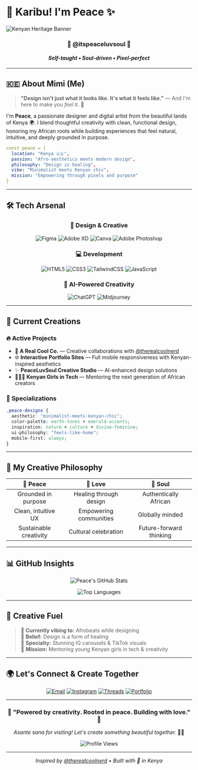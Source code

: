 # 🌿 Karibu! I'm Peace ✨
![Kenyan Heritage Banner](https://images.unsplash.com/photo-1516026672322-bc52d61a55d5?w=800&h=200&fit=crop&crop=center)

<div align="center">
  
### 💚 **@itspeaceluvsoul** 💚
#### *Self-taught • Soul-driven • Pixel-perfect*

</div>

---

## 🇰🇪 About Mimi (Me) 

> **"Design isn't just what it looks like. It's what it feels like."** — And I'm here to make you *feel* it. 💫

I'm **Peace**, a passionate designer and digital artist from the beautiful lands of Kenya 🌍. I blend thoughtful creativity with clean, functional design, honoring my African roots while building experiences that feel natural, intuitive, and deeply grounded in purpose.

```yaml
const peace = {
  location: "Kenya 🇰🇪",
  passion: "Afro-aesthetics meets modern design",
  philosophy: "Design is healing",
  vibe: "Minimalist meets Kenyan chic",
  mission: "Empowering through pixels and purpose"
}
```

---

## 🛠️ **Tech Arsenal** 

<div align="center">

### **🎨 Design & Creative**
![Figma](https://img.shields.io/badge/figma-%23F24E1E.svg?style=for-the-badge&logo=figma&logoColor=white)
![Adobe XD](https://img.shields.io/badge/Adobe%20XD-470137?style=for-the-badge&logo=Adobe%20XD&logoColor=#FF61F6)
![Canva](https://img.shields.io/badge/Canva-%2300C4CC.svg?style=for-the-badge&logo=Canva&logoColor=white)
![Adobe Photoshop](https://img.shields.io/badge/adobe%20photoshop-%2331A8FF.svg?style=for-the-badge&logo=adobe%20photoshop&logoColor=white)

### **💻 Development**
![HTML5](https://img.shields.io/badge/html5-%23E34F26.svg?style=for-the-badge&logo=html5&logoColor=white)
![CSS3](https://img.shields.io/badge/css3-%231572B6.svg?style=for-the-badge&logo=css3&logoColor=white)
![TailwindCSS](https://img.shields.io/badge/tailwindcss-%2338B2AC.svg?style=for-the-badge&logo=tailwind-css&logoColor=white)
![JavaScript](https://img.shields.io/badge/javascript-%23323330.svg?style=for-the-badge&logo=javascript&logoColor=%23F7DF1E)

### **🤖 AI-Powered Creativity**
![ChatGPT](https://img.shields.io/badge/chatGPT-74aa9c?style=for-the-badge&logo=openai&logoColor=white)
![Midjourney](https://img.shields.io/badge/Midjourney-000000?style=for-the-badge&logo=ai&logoColor=white)

</div>

---

## 🌱 **Current Creations**

### 🔥 **Active Projects**
- 💍 **A Real Cool Co.** — Creative collaborations with [@therealcoolnerd](https://github.com/therealcoolnerd)
- 🌐 **Interactive Portfolio Sites** — Full mobile responsiveness with Kenyan-inspired aesthetics
- ✨ **PeaceLuvSoul Creative Studio** — AI-enhanced design solutions
- 👩🏾‍💻 **Kenyan Girls in Tech** — Mentoring the next generation of African creators

### 📱 **Specializations**
```css
.peace-designs {
  aesthetic: "minimalist-meets-kenyan-chic";
  color-palette: earth-tones + emerald-accents;
  inspiration: nature + culture + divine-feminine;
  ui-philosophy: "feels-like-home";
  mobile-first: always;
}
```

---

## 💚 **My Creative Philosophy**

<div align="center">

| 🌿 **Peace** | 💖 **Love** | 🌟 **Soul** |
|:---:|:---:|:---:|
| Grounded in purpose | Healing through design | Authentically African |
| Clean, intuitive UX | Empowering communities | Globally minded |
| Sustainable creativity | Cultural celebration | Future-forward thinking |

</div>

---

## 📊 **GitHub Insights**

<div align="center">

![Peace's GitHub Stats](https://github-readme-stats.vercel.app/api?username=itspeaceluvsoul&show_icons=true&theme=default&title_color=22c55e&icon_color=22c55e&text_color=333&bg_color=f8f9fa&border_color=22c55e)

![Top Languages](https://github-readme-stats.vercel.app/api/top-langs/?username=itspeaceluvsoul&layout=compact&theme=default&title_color=22c55e&text_color=333&bg_color=f8f9fa&border_color=22c55e)

</div>

---

## 🎵 **Creative Fuel**

> 🥁 **Currently vibing to:** Afrobeats while designing  
> 🍵 **Belief:** Design is a form of healing  
> 📸 **Specialty:** Stunning IG carousels & TikTok visuals  
> 🌱 **Mission:** Mentoring young Kenyan girls in tech & creativity

---

## 🌍 **Let's Connect & Create Together**

<div align="center">

[![Email](https://img.shields.io/badge/Email-D14836?style=for-the-badge&logo=gmail&logoColor=white)](mailto:itspeaceluvsoul@gmail.com)
[![Instagram](https://img.shields.io/badge/Instagram-%23E4405F.svg?style=for-the-badge&logo=Instagram&logoColor=white)](https://instagram.com/itspeaceluvsoul)
[![Threads](https://img.shields.io/badge/Threads-000000?style=for-the-badge&logo=Threads&logoColor=white)](https://threads.net/@itspeaceluvsoul)
[![Portfolio](https://img.shields.io/badge/Portfolio-22c55e?style=for-the-badge&logo=safari&logoColor=white)](https://therealcool.site)

</div>

---

<div align="center">

### 💚 **"Powered by creativity. Rooted in peace. Building with love."** 💚

*Asante sana for visiting! Let's create something beautiful together.* 🌿✨

![Profile Views](https://komarev.com/ghpvc/?username=itspeaceluvsoul&color=22c55e&style=for-the-badge)

---

*Inspired by [@therealcoolnerd](https://github.com/therealcoolnerd) • Built with 💚 in Kenya*

</div>
